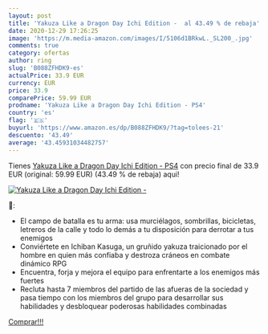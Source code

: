 ```yaml
---
layout: post
title: 'Yakuza Like a Dragon Day Ichi Edition -  al 43.49 % de rebaja'
date: 2020-12-29 17:26:25
image: 'https://m.media-amazon.com/images/I/5106d1BRkwL._SL200_.jpg'
comments: true
category: ofertas
author: ring
slug: 'B088ZFHDK9-es'
actualPrice: 33.9 EUR
currency: EUR
price: 33.9
comparePrice: 59.99 EUR
prodname: 'Yakuza Like a Dragon Day Ichi Edition - PS4'
country: 'es'
flag: '🇪🇸'
buyurl: 'https://www.amazon.es/dp/B088ZFHDK9/?tag=tolees-21'
descuento: '43.49'
average: '43.45931034482757'
---
```


Tienes [Yakuza Like a Dragon Day Ichi Edition - PS4](https://www.amazon.es/dp/B088ZFHDK9/?tag=tolees-21) con precio final de  33.9 EUR (original: 59.99 EUR) (43.49 %  de rebaja) aqui!

[![Yakuza Like a Dragon Day Ichi Edition - ](https://m.media-amazon.com/images/I/5106d1BRkwL._SL200_.jpg)](https://www.amazon.es/dp/B088ZFHDK9/?tag=tolees-21)

🔎:

- El campo de batalla es tu arma: usa murciélagos, sombrillas, bicicletas, letreros de la calle y todo lo demás a tu disposición para derrotar a tus enemigos
- Conviértete en Ichiban Kasuga, un gruñido yakuza traicionado por el hombre en quien más confiaba y destroza cráneos en combate dinámico RPG
- Encuentra, forja y mejora el equipo para enfrentarte a los enemigos más fuertes
- Recluta hasta 7 miembros del partido de las afueras de la sociedad y pasa tiempo con los miembros del grupo para desarrollar sus habilidades y desbloquear poderosas habilidades combinadas

[Comprar!!!](https://www.amazon.es/dp/B088ZFHDK9/?tag=tolees-21)
